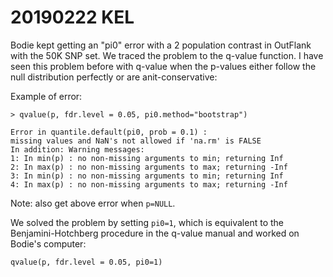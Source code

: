 # 20190222 KEL

Bodie kept getting an "pi0" error with a 2 population contrast in OutFlank with the 50K SNP set. We traced the problem to the q-value function. I have seen this problem before with q-value when the p-values either follow the null distribution perfectly or are anit-conservative:

Example of error:
```
> qvalue(p, fdr.level = 0.05, pi0.method="bootstrap")

Error in quantile.default(pi0, prob = 0.1) : 
missing values and NaN's not allowed if 'na.rm' is FALSE
In addition: Warning messages:
1: In min(p) : no non-missing arguments to min; returning Inf
2: In max(p) : no non-missing arguments to max; returning -Inf
3: In min(p) : no non-missing arguments to min; returning Inf
4: In max(p) : no non-missing arguments to max; returning -Inf
```

Note: also get above error when `p=NULL`.

We solved the problem by setting `pi0=1`, which is equivalent to the Benjamini-Hotchberg procedure in the q-value manual and worked on Bodie's computer:

```
qvalue(p, fdr.level = 0.05, pi0=1)
```
